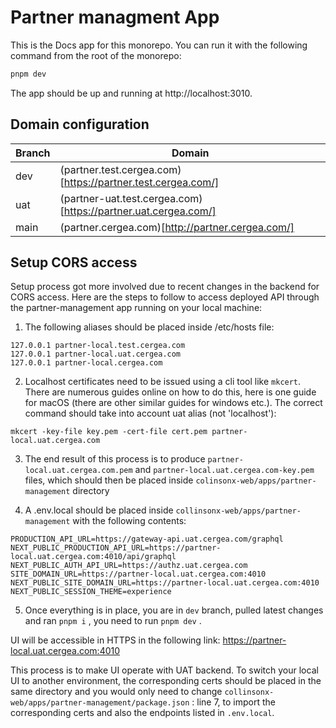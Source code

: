 # Partner managment App

This is the Docs app for this monorepo. You can run it with the following command from the root of the monorepo:

```bash
pnpm dev
```

The app should be up and running at http://localhost:3010.

## Domain configuration

| Branch | Domain                                                         |
| ------ | -------------------------------------------------------------- |
| dev    | (partner.test.cergea.com)[https://partner.test.cergea.com/]    |
| uat    | (partner-uat.test.cergea.com)[https://partner.uat.cergea.com/] |
| main   | (partner.cergea.com)[http://partner.cergea.com/]               |

## Setup CORS access

Setup process got more involved due to recent changes in the backend for CORS access.
Here are the steps to follow to access deployed API through the partner-management app running on your local machine:

1. The following aliases should be placed inside /etc/hosts file:

```
127.0.0.1 partner-local.test.cergea.com
127.0.0.1 partner-local.uat.cergea.com
127.0.0.1 partner-local.cergea.com
```

2. Localhost certificates need to be issued using a cli tool like `mkcert`. There are numerous guides online on how to do this, here is one guide for macOS (there are other similar guides for windows etc.). The correct command should take into account uat alias (not 'localhost'):

```
mkcert -key-file key.pem -cert-file cert.pem partner-local.uat.cergea.com
```

3. The end result of this process is to produce `partner-local.uat.cergea.com.pem` and `partner-local.uat.cergea.com-key.pem` files, which should then be placed inside `colinsonx-web/apps/partner-management` directory

4. A .env.local should be placed inside `collinsonx-web/apps/partner-management` with the following contents:

```
PRODUCTION_API_URL=https://gateway-api.uat.cergea.com/graphql
NEXT_PUBLIC_PRODUCTION_API_URL=https://partner-local.uat.cergea.com:4010/api/graphql
NEXT_PUBLIC_AUTH_API_URL=https://authz.uat.cergea.com
SITE_DOMAIN_URL=https://partner-local.uat.cergea.com:4010
NEXT_PUBLIC_SITE_DOMAIN_URL=https://partner-local.uat.cergea.com:4010
NEXT_PUBLIC_SESSION_THEME=experience
```

5. Once everything is in place, you are in `dev` branch, pulled latest changes and ran `pnpm i` , you need to run `pnpm dev` .

UI will be accessible in HTTPS in the following link:
https://partner-local.uat.cergea.com:4010

This process is to make UI operate with UAT backend. To switch your local UI to another environment, the corresponding certs should be placed in the same directory and you would only need to change `collinsonx-web/apps/partner-management/package.json` : line 7, to import the corresponding certs and also the endpoints listed in `.env.local`.
